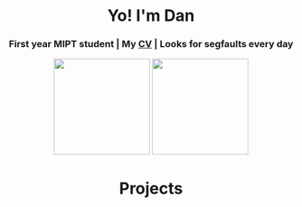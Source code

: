 <h1 align="center">Yo! I'm Dan</h1>
<h3 align="center">First year MIPT student | My <a href="https://github.com/daniilgriga/daniilgriga/blob/main/CV_GrigorievDN.pdf">CV</a> | Looks for segfaults every day</h3>

<p align="center">
  <img height=170 src="https://github-readme-streak-stats.herokuapp.com/?user=daniilgriga&theme=dark&hide_border=false">
  <img height=170 src="https://github-readme-stats.vercel.app/api/top-langs/?username=daniilgriga&layout=compact&theme=dark" />
</p>

<h1 align="center">Projects</h1>
